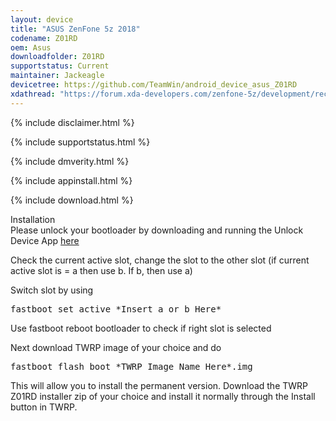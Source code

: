 ```yaml
---
layout: device
title: "ASUS ZenFone 5z 2018"
codename: Z01RD
oem: Asus
downloadfolder: Z01RD
supportstatus: Current
maintainer: Jackeagle
devicetree: https://github.com/TeamWin/android_device_asus_Z01RD
xdathread: "https://forum.xda-developers.com/zenfone-5z/development/recovery-twrp-3-2-3-x-t3849245"
---
```


{% include disclaimer.html %}

{% include supportstatus.html %}

{% include dmverity.html %}

{% include appinstall.html %}

{% include download.html %}

<div class="page-heading">Installation</div>
Please unlock your bootloader by downloading and running the Unlock Device App <a href="https://www.asus.com/Phone/ZenFone-5Z-ZS620KL/HelpDesk_Download/">here</a>

Check the current active slot, change the slot to the other slot (if current active slot is = a then use b. If b, then use a)

Switch slot by using
<pre>
fastboot set_active *Insert a or b Here*
</pre>

Use fastboot reboot bootloader to check if right slot is selected

Next download TWRP image of your choice and do
<pre>
fastboot flash boot *TWRP Image Name Here*.img
</pre>

This will allow you to install the permanent version. Download the TWRP Z01RD installer zip of your choice and install it normally through the Install button in TWRP.

